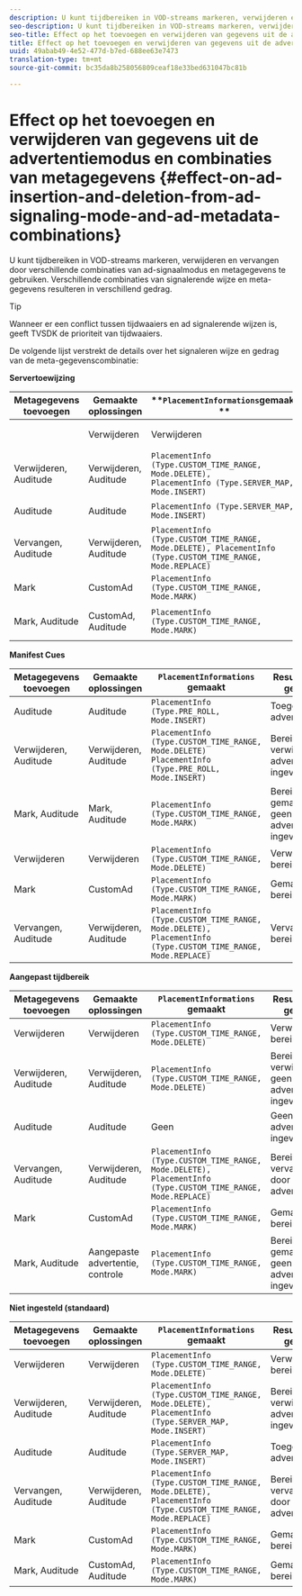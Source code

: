 ```yaml
---
description: U kunt tijdbereiken in VOD-streams markeren, verwijderen en vervangen door verschillende combinaties van ad-signaalmodus en metagegevens te gebruiken. Verschillende combinaties van signalerende wijze en meta-gegevens resulteren in verschillend gedrag.
seo-description: U kunt tijdbereiken in VOD-streams markeren, verwijderen en vervangen door verschillende combinaties van ad-signaalmodus en metagegevens te gebruiken. Verschillende combinaties van signalerende wijze en meta-gegevens resulteren in verschillend gedrag.
seo-title: Effect op het toevoegen en verwijderen van gegevens uit de advertentiemodus en combinaties van metagegevens
title: Effect op het toevoegen en verwijderen van gegevens uit de advertentiemodus en combinaties van metagegevens
uuid: 49abab49-4e52-477d-b7ed-688ee63e7473
translation-type: tm+mt
source-git-commit: bc35da8b258056809ceaf18e33bed631047bc81b

---
```



# Effect op het toevoegen en verwijderen van gegevens uit de advertentiemodus en combinaties van metagegevens {#effect-on-ad-insertion-and-deletion-from-ad-signaling-mode-and-ad-metadata-combinations}

U kunt tijdbereiken in VOD-streams markeren, verwijderen en vervangen door verschillende combinaties van ad-signaalmodus en metagegevens te gebruiken. Verschillende combinaties van signalerende wijze en meta-gegevens resulteren in verschillend gedrag.

>[!TIP]
>
>Wanneer er een conflict tussen tijdwaaiers en ad signalerende wijzen is, geeft TVSDK de prioriteit van tijdwaaiers.

De volgende lijst verstrekt de details over het signaleren wijze en gedrag van de meta-gegevenscombinatie:

**Servertoewijzing**

| **Metagegevens toevoegen** | **Gemaakte oplossingen** | **`PlacementInformations`gemaakt ** | **Resulterend gedrag** |
|--- |--- |--- |--- |
|  | Verwijderen | Verwijderen | `PlacementInfo (Type.CUSTOM_TIME_RANGE, Mode.DELETE)` | Verwijderde bereiken |
| Verwijderen, Auditude | Verwijderen, Auditude | `PlacementInfo (Type.CUSTOM_TIME_RANGE, Mode.DELETE),` <br>`PlacementInfo (Type.SERVER_MAP, Mode.INSERT)` | Bereiken verwijderd, advertenties ingevoegd |
| Auditude | Auditude | `PlacementInfo (Type.SERVER_MAP, Mode.INSERT)` | Toegevoegde advertenties |
| Vervangen, Auditude | Verwijderen, Auditude | `PlacementInfo (Type.CUSTOM_TIME_RANGE, Mode.DELETE), PlacementInfo (Type.CUSTOM_TIME_RANGE, Mode.REPLACE)` | Vervangen bereiken |
| Mark | CustomAd | `PlacementInfo (Type.CUSTOM_TIME_RANGE, Mode.MARK)` | Gemarkeerde bereiken |
| Mark, Auditude | CustomAd, Auditude | `PlacementInfo (Type.CUSTOM_TIME_RANGE, Mode.MARK)` | Bereiken gemarkeerd, geen advertenties ingevoegd |

**Manifest Cues**

| Metagegevens toevoegen | Gemaakte oplossingen | `PlacementInformations` gemaakt | Resulterend gedrag |
|--- |--- |--- |--- |
| Auditude | Auditude | `PlacementInfo (Type.PRE_ROLL, Mode.INSERT)` | Toegevoegde advertenties |
| Verwijderen, Auditude | Verwijderen, Auditude | `PlacementInfo (Type.CUSTOM_TIME_RANGE, Mode.DELETE)`<br>`PlacementInfo (Type.PRE_ROLL, Mode.INSERT)` | Bereiken verwijderd, advertenties ingevoegd |
| Mark, Auditude | Mark, Auditude | `PlacementInfo (Type.CUSTOM_TIME_RANGE, Mode.MARK)` | Bereiken gemarkeerd, geen advertenties ingevoegd |
| Verwijderen | Verwijderen | `PlacementInfo (Type.CUSTOM_TIME_RANGE, Mode.DELETE)` | Verwijderde bereiken |
| Mark | CustomAd | `PlacementInfo (Type.CUSTOM_TIME_RANGE, Mode.MARK)` | Gemarkeerde bereiken |
| Vervangen, Auditude | Verwijderen, Auditude | `PlacementInfo (Type.CUSTOM_TIME_RANGE, Mode.DELETE), PlacementInfo (Type.CUSTOM_TIME_RANGE, Mode.REPLACE)` | Vervangen bereiken |

**Aangepast tijdbereik**

| Metagegevens toevoegen | Gemaakte oplossingen | `PlacementInformations` gemaakt | Resulterend gedrag |
|--- |--- |--- |--- |
| Verwijderen | Verwijderen | `PlacementInfo (Type.CUSTOM_TIME_RANGE, Mode.DELETE)` | Verwijderde bereiken |
| Verwijderen, Auditude | Verwijderen, Auditude | `PlacementInfo (Type.CUSTOM_TIME_RANGE, Mode.DELETE)` | Bereiken verwijderd, geen advertenties ingevoegd |
| Auditude | Auditude | Geen | Geen advertenties ingevoegd |
| Vervangen, Auditude | Verwijderen, Auditude | `PlacementInfo (Type.CUSTOM_TIME_RANGE, Mode.DELETE), PlacementInfo (Type.CUSTOM_TIME_RANGE, Mode.REPLACE)` | Bereiken vervangen door advertenties |
| Mark | CustomAd | `PlacementInfo (Type.CUSTOM_TIME_RANGE, Mode.MARK)` | Gemarkeerde bereiken |
| Mark, Auditude | Aangepaste advertentie, controle | `PlacementInfo (Type.CUSTOM_TIME_RANGE, Mode.MARK)` | Bereiken gemarkeerd, geen advertenties ingevoegd |

**Niet ingesteld (standaard)**

| Metagegevens toevoegen | Gemaakte oplossingen | `PlacementInformations` gemaakt | Resulterend gedrag |
|--- |--- |--- |--- |
| Verwijderen | Verwijderen | `PlacementInfo (Type.CUSTOM_TIME_RANGE, Mode.DELETE)` | Verwijderde bereiken |
| Verwijderen, Auditude | Verwijderen, Auditude | `PlacementInfo (Type.CUSTOM_TIME_RANGE, Mode.DELETE), PlacementInfo (Type.SERVER_MAP, Mode.INSERT)` | Bereiken verwijderd, advertenties ingevoegd |
| Auditude | Auditude | `PlacementInfo (Type.SERVER_MAP, Mode.INSERT)` | Toegevoegde advertenties |
| Vervangen, Auditude | Verwijderen, Auditude | `PlacementInfo (Type.CUSTOM_TIME_RANGE, Mode.DELETE), PlacementInfo (Type.CUSTOM_TIME_RANGE, Mode.REPLACE)` | Bereiken vervangen door advertenties |
| Mark | CustomAd | `PlacementInfo (Type.CUSTOM_TIME_RANGE, Mode.MARK)` | Gemarkeerde bereiken |
| Mark, Auditude | CustomAd, Auditude | `PlacementInfo (Type.CUSTOM_TIME_RANGE, Mode.MARK)` | Gemarkeerde bereiken |